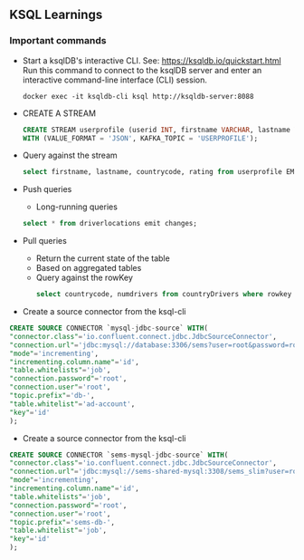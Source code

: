 ## KSQL Learnings


### Important commands
- Start a ksqlDB's interactive CLI. See: https://ksqldb.io/quickstart.html
  Run this command to connect to the ksqlDB server and enter an interactive command-line interface (CLI) session.
    ```shell
    docker exec -it ksqldb-cli ksql http://ksqldb-server:8088
    ```
  
- CREATE A STREAM
  ```sql
  CREATE STREAM userprofile (userid INT, firstname VARCHAR, lastname VARCHAR, countrycode VARCHAR, rating DOUBLE)
  WITH (VALUE_FORMAT = 'JSON', KAFKA_TOPIC = 'USERPROFILE');
  ```
- Query against the stream
  ```sql
  select firstname, lastname, countrycode, rating from userprofile EMIT CHANGES;
  ```
  
- Push queries
  - Long-running queries
  ```sql
  select * from driverlocations emit changes;
  ```
- Pull queries
  - Return the current state of the table
  - Based on aggregated tables
  - Query against the rowKey
    ```sql
    select countrycode, numdrivers from countryDrivers where rowkey = 'AU';
    ```
    
- Create a source connector from the ksql-cli
```sql
CREATE SOURCE CONNECTOR `mysql-jdbc-source` WITH(
"connector.class"='io.confluent.connect.jdbc.JdbcSourceConnector', 
"connection.url"='jdbc:mysql://database:3306/sems?user=root&password=root', 
"mode"='incrementing',
"incrementing.column.name"='id',
"table.whitelists"='job',
"connection.password"='root',
"connection.user"='root',
"topic.prefix"='db-',
"table.whitelist"='ad-account',
"key"='id'
);
```

[comment]: <> (Investigate how to connect container running outside the project docker compose file)
- Create a source connector from the ksql-cli
```sql
CREATE SOURCE CONNECTOR `sems-mysql-jdbc-source` WITH(
"connector.class"='io.confluent.connect.jdbc.JdbcSourceConnector', 
"connection.url"='jdbc:mysql://sems-shared-mysql:3308/sems_slim?user=root&password=root', 
"mode"='incrementing',
"incrementing.column.name"='id',
"table.whitelists"='job',
"connection.password"='root',
"connection.user"='root',
"topic.prefix"='sems-db-',
"table.whitelist"='job',
"key"='id'
);
```
